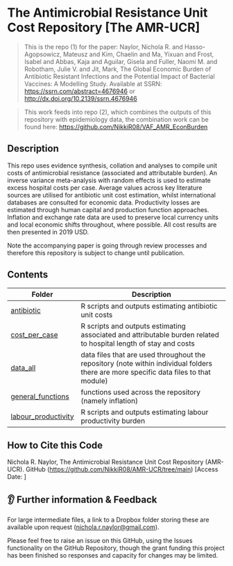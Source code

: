 # The Antimicrobial Resistance Unit Cost Repository [The AMR-UCR]

> This is the repo (1) for the paper: Naylor, Nichola R. and Hasso-Agopsowicz, Mateusz and Kim, Chaelin and Ma, Yixuan and Frost, Isabel and Abbas, Kaja and Aguilar, Gisela and Fuller, Naomi M. and Robotham, Julie V. and Jit, Mark, The Global Economic Burden of Antibiotic Resistant Infections and the Potential Impact of Bacterial Vaccines: A Modelling Study. Available at SSRN: https://ssrn.com/abstract=4676946 or http://dx.doi.org/10.2139/ssrn.4676946

> This work feeds into repo (2), which combines the outputs of this repository with epidemiology data, the combination work can be found here: https://github.com/NikkiR08/VAF_AMR_EconBurden 

## Description

This repo uses evidence synthesis, collation and analyses to compile unit costs of antimicrobial resistance (associated and attributable burden). An inverse variance meta-analysis with random effects is used to estimate excess hospital costs per case. Average values across key literature sources are utilised for antibiotic unit cost estimation, whilst international databases are consulted for economic data. Productivity losses are estimated through human capital and production function approaches. Inflation and exchange rate data are used to preserve local currency units and local economic shifts throughout, where possible. All cost results are then presented in 2019 USD.

Note the accompanying paper is going through review processes and therefore this repository is subject to change until publication.

## Contents

Folder | Description
-----|------------
[antibiotic](https://github.com/NikkiR08/AMR-UCR/tree/main/antibiotic) | R scripts and outputs estimating antibiotic unit costs
[cost_per_case](https://github.com/NikkiR08/AMR-UCR/tree/main/cost_per_case) | R scripts and outputs estimating associated and attributable burden related to hospital length of stay and costs
[data_all](https://github.com/NikkiR08/AMR-UCR/tree/main/data_all) | data files that are used throughout the repository (note within individual folders there are more specific data files to that module)
[general_functions](https://github.com/NikkiR08/AMR-UCR/tree/main/general_functions) | functions used across the repository (namely inflation)
[labour_productivity](https://github.com/NikkiR08/AMR-UCR/tree/main/labour_productivity) | R scripts and outputs estimating labour productivity burden



## How to Cite this Code

Nichola R. Naylor, The Antimicrobial Resistance Unit Cost Repository (AMR-UCR). GitHub (https://github.com/NikkiR08/AMR-UCR/tree/main) [Access Date: ]


## 👂 Further information & Feedback

For large intermediate files, a link to a Dropbox folder storing these are available upon request
(nichola.r.naylor@gmail.com).

Please feel free to raise an issue on this GitHub, using the Issues functionality on the GitHub Repository, though the grant funding this project has been finished so responses and capacity for changes may be limited. 
